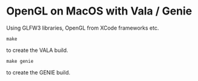 # OpenGL on MacOS with Vala / Genie
Using GLFW3 libraries, OpenGL from XCode frameworks etc.<br>
```
make
```
to create the VALA build.
```
make genie
```
to create the GENIE build. 